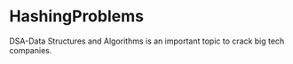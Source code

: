 # HashingProblems
DSA-Data Structures and Algorithms is an important topic to crack big tech companies.
